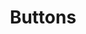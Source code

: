 ---
layout: design-system
group: components

title: Buttons
description: "Rough draft: Buttons are used to initialize an action. `<button>` tags.... `<a>` tags... The interchangeable classes affect different parts of the button. `btn` is the base class shared by all buttons. `btn-primary` etc indicate the button’s color. `btn-xl` etc. indicate the button’s size. And `btn--page-specific` is where you can insert any classes particular to your page (usually margins for the location of the button on the page)."

subgroups:
    - title: Sizes
      description: These are all of the current potential options for button sizes, determined by the `btn-size` classes (`btn-md` etc.). Make sure to switch out the color class (`btn-primary`) if you intend to use a different color button (see colors section further down). We use flexible names (“Medium” instead of exact measurements) because...
      variations:
            - title: Medium
              description: FPO Short write up on guidance for when to use these vs other buttons. Pages used in.
              pattern: <button class="btn btn-primary btn-md btn--page-specific">Button</button>
---
